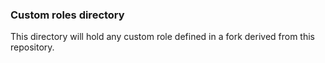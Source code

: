 ### Custom roles directory
This directory will hold any custom role defined in a fork derived from this repository.
